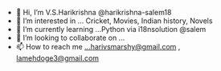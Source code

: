 - 👋 Hi, I’m V.S.Harikrishna @harikrishna-salem18
- 👀 I’m interested in ... Cricket, Movies, Indian history, Novels 
- 🌱 I’m currently learning ...Python via i18nsolution @salem
- 💞️ I’m looking to collaborate on ...
- 📫 How to reach me ...harivsmarshy@gmail.com , lamehdoge3@gmail.com

<!---
harikrishna-salem18/harikrishna-salem18 is a ✨ special ✨ repository because its `README.md` (this file) appears on your GitHub profile.
You can click the Preview link to take a look at your changes.
--->

